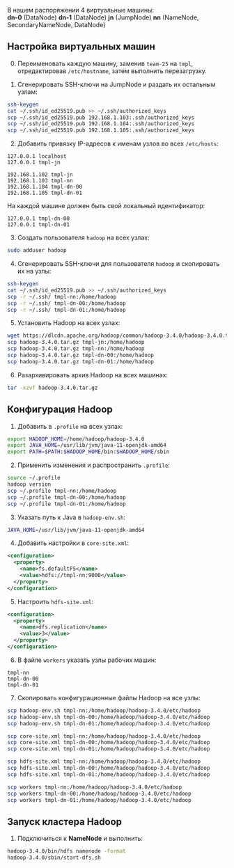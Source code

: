 
В нашем распоряжении 4 виртуальные машины:  
**dn-0** (DataNode) **dn-1** (DataNode) **jn** (JumpNode) **nn** (NameNode, SecondaryNameNode, DataNode)


## Настройка виртуальных машин  

0. Переименовать каждую машину, заменив `team-25` на `tmpl`, отредактировав `/etc/hostname`, затем выполнить перезагрузку.  

1. Сгенерировать SSH-ключи на JumpNode и раздать их остальным узлам:  

```bash
ssh-keygen  
cat ~/.ssh/id_ed25519.pub >> ~/.ssh/authorized_keys  
scp ~/.ssh/id_ed25519.pub 192.168.1.103:.ssh/authorized_keys  
scp ~/.ssh/id_ed25519.pub 192.168.1.104:.ssh/authorized_keys  
scp ~/.ssh/id_ed25519.pub 192.168.1.105:.ssh/authorized_keys  
```

2. Добавить привязку IP-адресов к именам узлов во всех `/etc/hosts`:  

```plaintext
127.0.0.1 localhost  
127.0.0.1 tmpl-jn  

192.168.1.102 tmpl-jn  
192.168.1.103 tmpl-nn  
192.168.1.104 tmpl-dn-00  
192.168.1.105 tmpl-dn-01  
```

На каждой машине должен быть свой локальный идентификатор:

```plaintext
127.0.0.1 tmpl-dn-00  
127.0.0.1 tmpl-dn-01  
```

3. Создать пользователя `hadoop` на всех узлах:  

```bash
sudo adduser hadoop  
```

4. Сгенерировать SSH-ключи для пользователя `hadoop` и скопировать их на узлы:  

```bash
ssh-keygen  
cat ~/.ssh/id_ed25519.pub >> ~/.ssh/authorized_keys  
scp -r ~/.ssh/ tmpl-nn:/home/hadoop  
scp -r ~/.ssh/ tmpl-dn-00:/home/hadoop  
scp -r ~/.ssh/ tmpl-dn-01:/home/hadoop  
```

5. Установить Hadoop на всех узлах:  

```bash
wget https://dlcdn.apache.org/hadoop/common/hadoop-3.4.0/hadoop-3.4.0.tar.gz  
scp hadoop-3.4.0.tar.gz tmpl-jn:/home/hadoop  
scp hadoop-3.4.0.tar.gz tmpl-nn:/home/hadoop  
scp hadoop-3.4.0.tar.gz tmpl-dn-00:/home/hadoop  
scp hadoop-3.4.0.tar.gz tmpl-dn-01:/home/hadoop  
```

6. Разархивировать архив Hadoop на всех машинах:  

```bash
tar -xzvf hadoop-3.4.0.tar.gz  
```

## Конфигурация Hadoop  

1. Добавить в `.profile` на всех узлах:  

```bash
export HADOOP_HOME=/home/hadoop/hadoop-3.4.0  
export JAVA_HOME=/usr/lib/jvm/java-11-openjdk-amd64  
export PATH=$PATH:$HADOOP_HOME/bin:$HADOOP_HOME/sbin  
```

2. Применить изменения и распространить `.profile`:  

```bash
source ~/.profile  
hadoop version  
scp ~/.profile tmpl-nn:/home/hadoop  
scp ~/.profile tmpl-dn-00:/home/hadoop  
scp ~/.profile tmpl-dn-01:/home/hadoop  
```

3. Указать путь к Java в `hadoop-env.sh`:  

```bash
JAVA_HOME=/usr/lib/jvm/java-11-openjdk-amd64  
```

4. Добавить настройки в `core-site.xml`:  

```xml
<configuration>
  <property>
    <name>fs.defaultFS</name>
    <value>hdfs://tmpl-nn:9000</value>
  </property>
</configuration>
```

5. Настроить `hdfs-site.xml`:  

```xml
<configuration>
  <property>
    <name>dfs.replication</name>
    <value>3</value>
  </property>
</configuration>
```

6. В файле `workers` указать узлы рабочих машин:  

```plaintext
tmpl-nn  
tmpl-dn-00  
tmpl-dn-01  
```

7. Скопировать конфигурационные файлы Hadoop на все узлы:  

```bash
scp hadoop-env.sh tmpl-nn:/home/hadoop/hadoop-3.4.0/etc/hadoop  
scp hadoop-env.sh tmpl-dn-00:/home/hadoop/hadoop-3.4.0/etc/hadoop  
scp hadoop-env.sh tmpl-dn-01:/home/hadoop/hadoop-3.4.0/etc/hadoop  

scp core-site.xml tmpl-nn:/home/hadoop/hadoop-3.4.0/etc/hadoop  
scp core-site.xml tmpl-dn-00:/home/hadoop/hadoop-3.4.0/etc/hadoop  
scp core-site.xml tmpl-dn-01:/home/hadoop/hadoop-3.4.0/etc/hadoop  

scp hdfs-site.xml tmpl-nn:/home/hadoop/hadoop-3.4.0/etc/hadoop  
scp hdfs-site.xml tmpl-dn-00:/home/hadoop/hadoop-3.4.0/etc/hadoop  
scp hdfs-site.xml tmpl-dn-01:/home/hadoop/hadoop-3.4.0/etc/hadoop  

scp workers tmpl-nn:/home/hadoop/hadoop-3.4.0/etc/hadoop  
scp workers tmpl-dn-00:/home/hadoop/hadoop-3.4.0/etc/hadoop  
scp workers tmpl-dn-01:/home/hadoop/hadoop-3.4.0/etc/hadoop  
```

## Запуск кластера Hadoop  

1. Подключиться к **NameNode** и выполнить:  

```bash
hadoop-3.4.0/bin/hdfs namenode -format  
hadoop-3.4.0/sbin/start-dfs.sh  
```
